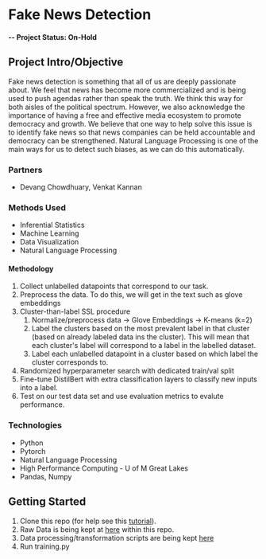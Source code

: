 # Fake News Detection

#### -- Project Status: On-Hold

## Project Intro/Objective
Fake news detection is something that all of us are deeply passionate about. We feel that news has become more commercialized and is being used to push agendas rather than speak the truth. We think this way for both aisles of the political spectrum. However, we also acknowledge the importance of having a free and effective media ecosystem to promote democracy and growth. We believe that one way to help solve this issue is to identify fake news so that news companies can be held accountable and democracy can be strengthened. Natural Language Processing is one of the main ways for us to detect such biases, as we can do this automatically.

### Partners
* Devang Chowdhuary, Venkat Kannan


### Methods Used
* Inferential Statistics
* Machine Learning
* Data Visualization
* Natural Language Processing

#### Methodology

1. Collect unlabelled datapoints that correspond to our task.
2. Preprocess the data. To do this, we will get in the text such as glove embeddings
3. Cluster-than-label SSL procedure
   1. Normalize/preprocess data -> Glove Embeddings -> K-means (k=2)
   2. Label the clusters based on the most prevalent label in that cluster (based on already labeled data ins the cluster). This will mean that each cluster's label will correspond to a label in the labelled dataset.
   4. Label each unlabelled datapoint in a cluster based on which label the cluster corresponds to.
4. Randomized hyperparameter search with dedicated train/val split
5. Fine-tune DistilBert with extra classification layers to classify new inputs into a label.
6. Test on our test data set and use evaluation metrics to evalute performance.

### Technologies
* Python
* Pytorch
* Natural Language Processing
* High Performance Computing - U of M Great Lakes
* Pandas, Numpy

## Getting Started

1. Clone this repo (for help see this [tutorial](https://help.github.com/articles/cloning-a-repository/)).
2. Raw Data is being kept at [here](https://github.com/Media-Bias-Group/MBIB#introducing-mbib---the-first-media-bias-identification-benchmark-task-and-dataset-collection) within this repo.    
3. Data processing/transformation scripts are being kept [here](https://github.com/NikashPrakash/FakeNewsDetection/blob/main/clustering.py)
4. Run training.py

